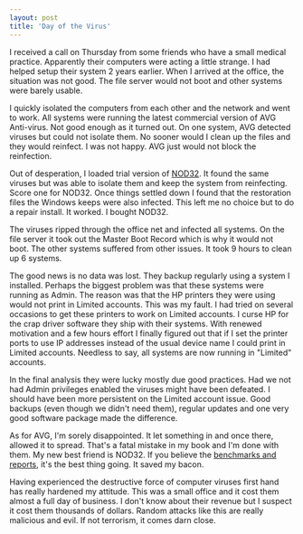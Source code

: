 ```yaml
---
layout: post  
title: 'Day of the Virus'
---
```

I received a call on Thursday from some friends who have a small medical practice. Apparently their computers were acting a little strange. I had helped setup their system 2 years earlier. When I arrived at the office, the situation was not good. The file server would not boot and other systems were barely usable.

I quickly isolated the computers from each other and the network and went to work. All systems were running the latest commercial version of AVG Anti-virus. Not good enough as it turned out. On one system, AVG detected viruses but could not isolate them. No sooner would I clean up the files and they would reinfect. I was not happy. AVG just would not block the reinfection.

Out of desperation, I loaded trial version of [NOD32](http://www.eset.com). It found the same viruses but was able to isolate them and keep the system from reinfecting. Score one for NOD32. Once things settled down I found that the restoration files the Windows keeps were also infected. This left me no choice but to do a repair install. It worked. I bought NOD32.

The viruses ripped through the office net and infected all systems. On the file server it took out the Master Boot Record which is why it would not boot. The other systems suffered from other issues. It took 9 hours to clean up 6 systems.

The good news is no data was lost. They backup regularly using a system I installed. Perhaps the biggest problem was that these systems were running as Admin. The reason was that the HP printers they were using would not print in Limited accounts. This was my fault. I had tried on several occasions to get these printers to work on Limited accounts. I curse HP for the crap driver software they ship with their systems. With renewed motivation and a few hours effort I finally figured out that if I set the printer ports to use IP addresses instead of the usual device name I could print in Limited accounts. Needless to say, all systems are now running in "Limited" accounts.

In the final analysis they were lucky mostly due good practices. Had we not had Admin privileges enabled the viruses might have been defeated. I should have been more persistent on the Limited account issue. Good backups (even though we didn't need them), regular updates and one very good software package made the difference.

As for AVG, I'm sorely disappointed. It let something in and once there, allowed it to spread. That's a fatal mistake in my book and I'm done with them. My new best friend is NOD32. If you believe the [benchmarks and reports](http://www.eset.com/products/compare-NOD32-vs-competition.php), it's the best thing going. It saved my bacon.

Having experienced the destructive force of computer viruses first hand has really hardened my attitude. This was a small office and it cost them almost a full day of business. I don't know about their revenue but I suspect it cost them thousands of dollars. Random attacks like this are really malicious and evil. If not terrorism, it comes darn close. 
